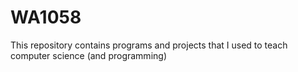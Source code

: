 # WA1058
This repository contains programs and projects that I used to teach computer science (and programming)
